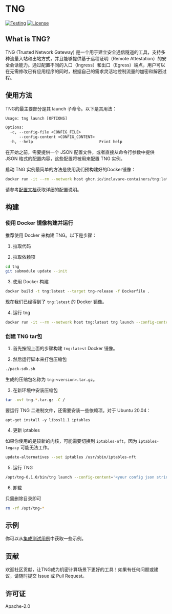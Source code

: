 # TNG
[![Testing](/../../actions/workflows/docker-build.yml/badge.svg)](/../../actions/workflows/docker-build.yml)
[![License](https://img.shields.io/badge/License-Apache%202.0-blue.svg)](https://opensource.org/licenses/Apache-2.0)

## What is TNG?

TNG (Trusted Network Gateway) 是一个用于建立安全通信隧道的工具，支持多种流量入站和出站方式，并且能够提供基于远程证明（Remote Attestation）的安全会话能力。通过配置不同的入口（Ingress）和出口（Egress）端点，用户可以在无需修改已有应用程序的同时，根据自己的需求灵活地控制流量的加密和解密过程。

## 使用方法

TNG的最主要部分是其 launch 子命令。以下是其用法：

```txt
Usage: tng launch [OPTIONS]

Options:
  -c, --config-file <CONFIG_FILE>
      --config-content <CONFIG_CONTENT>
  -h, --help                             Print help
```

在开始之前，需要提供一个 JSON 配置文件，或者直接从命令行参数中提供 JSON 格式的配置内容，这些配置将被用来配置 TNG 实例。

启动 TNG 实例最简单的方法是使用我们预构建好的Docker镜像：

```sh
docker run -it --rm --network host ghcr.io/inclavare-containers/tng:latest tng launch --config-content='<your config json string>'
```

请参考[配置文档](docs/configuration_zh.md)获取详细的配置说明。

## 构建

### 使用 Docker 镜像构建并运行

推荐使用 Docker 来构建 TNG。以下是步骤：

1. 拉取代码

2. 拉取依赖项

```sh
cd tng
git submodule update --init
```

3. 使用 Docker 构建

```sh
docker build -t tng:latest --target tng-release -f Dockerfile .
```

现在我们已经得到了 `tng:latest` 的 Docker 镜像。

4. 运行 tng

```sh
docker run -it --rm --network host tng:latest tng launch --config-content='<your config json string>'
```


### 创建 TNG tar包

1. 首先按照上面的步骤构建 `tng:latest` Docker 镜像。

2. 然后运行脚本来打包压缩包

```sh
./pack-sdk.sh
```

生成的压缩包名称为 `tng-<version>.tar.gz`。

3. 在新环境中安装压缩包

```sh
tar -xvf tng-*.tar.gz -C /
```

要运行 TNG 二进制文件，还需要安装一些依赖项。对于 Ubuntu 20.04：

```
apt-get install -y libssl1.1 iptables
```

4. 更新 iptables

如果你使用的是较新的内核，可能需要切换到 `iptables-nft`，因为 `iptables-legacy` 可能无法工作。

```sh
update-alternatives --set iptables /usr/sbin/iptables-nft
```

5. 运行 TNG

```sh
/opt/tng-0.1.0/bin/tng launch --config-content='<your config json string>'
```


6. 卸载

只需删除目录即可

```sh
rm -rf /opt/tng-*
```

## 示例

你可以从[集成测试用例](./tests/)中获取一些示例。

## 贡献

欢迎社区贡献，让TNG成为机密计算场景下更好的工具！如果有任何问题或建议，请随时提交 Issue 或 Pull Request。

## 许可证

Apache-2.0
